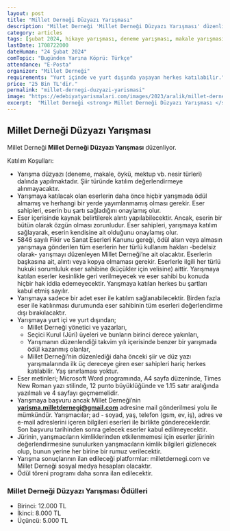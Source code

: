 ```yaml
---
layout: post
title: "Millet Derneği Düzyazı Yarışması"
description: "Millet Derneği 'Millet Derneği Düzyazı Yarışması' düzenliyor."
category: articles
tags: [şubat 2024, hikaye yarışması, deneme yarışması, makale yarışması, mektup yarışması, genel]
lastDate: 1708722000
dateHuman: "24 Şubat 2024"
comTopic: "Bugünden Yarına Köprü: Türkçe"
attendance: "E-Posta"
organizer: "Millet Derneği"
requirements: "Yurt içinde ve yurt dışında yaşayan herkes katılabilir."
price: "25 Bin TL'dir."
permalink: "millet-dernegi-duzyazi-yarismasi"
image: "https://edebiyatyarismalari.com/images/2023/aralik/millet-dernegi-duzyazi-yarismasi.jpg"
excerpt:  "Millet Derneği <strong> Millet Derneği Düzyazı Yarışması </strong> düzenliyor."
---
```


## Millet Derneği Düzyazı Yarışması
Millet Derneği **Millet Derneği Düzyazı Yarışması** düzenliyor.  

Katılım Koşulları:
- Yarışma düzyazı (deneme, makale, öykü, mektup vb. nesir türleri) dalında yapılmaktadır. Şiir türünde katılım değerlendirmeye alınmayacaktır.
- Yarışmaya katılacak olan eserlerin daha önce hiçbir yarışmada ödül almamış ve herhangi bir yerde yayımlanmamış olması gerekir. Eser sahipleri, eserin bu şartı sağladığını onaylamış olur.
- Eser içerisinde kaynak belirtilerek alıntı yapılabilecektir. Ancak, eserin bir bütün olarak özgün olması zorunludur. Eser sahipleri, yarışmaya katılım sağlayarak, eserin kendisine ait olduğunu onaylamış olur.
- 5846 sayılı Fikir ve Sanat Eserleri Kanunu gereği, ödül alsın veya almasın yarışmaya gönderilen tüm eserlerin her türlü kullanım hakları -bedelsiz olarak- yarışmayı düzenleyen Millet Derneği’ne ait olacaktır. Eserlerin başkasına ait, alıntı veya kopya olmaması gerekir. Eserlerle ilgili her türlü hukuki sorumluluk eser sahibine (küçükler için velisine) aittir. Yarışmaya katılan eserler kesinlikle geri verilmeyecek ve eser sahibi bu konuda hiçbir hak iddia edemeyecektir. Yarışmaya katılan herkes bu şartları kabul etmiş sayılır.
- Yarışmaya sadece bir adet eser ile katılım sağlanabilecektir. Birden fazla eser ile katılınması durumunda eser sahibinin tüm eserleri değerlendirme dışı bırakılacaktır.
- Yarışmaya yurt içi ve yurt dışından;
    - Millet Derneği yönetici ve yazarları,
    - Seçici Kurul (Jüri) üyeleri ve bunların birinci derece yakınları,
    - Yarışmanın düzenlendiği takvim yılı içerisinde benzer bir yarışmada ödül kazanmış olanlar,
    - Millet Derneği’nin düzenlediği daha önceki şiir ve düz yazı yarışmalarında ilk üç dereceye giren eser sahipleri hariç herkes katılabilir. Yaş sınırlaması yoktur.
- Eser metinleri; Microsoft Word programında, A4 sayfa düzeninde, Times New Roman yazı stilinde, 12 punto büyüklüğünde ve 1.15 satır aralığında yazılmalı ve 4 sayfayı geçmemelidir.
- Yarışmaya başvuru ancak Millet Derneği′nin **yarisma.milletdernegi@gmail.com** adresine mail gönderilmesi yolu ile mümkündür. Yarışmacılar; ad - soyad, yaş, telefon (gsm, ev, iş), adres ve e-mail adreslerini içeren bilgileri eserleri ile birlikte göndereceklerdir. Son başvuru tarihinden sonra gelecek eserler kabul edilmeyecektir.
- Jürinin, yarışmacıların kimliklerinden etkilenmemesi için eserler jürinin değerlendirmesine sunulurken yarışmacıların kimlik bilgileri gizlenecek olup, bunun yerine her birine bir rumuz verilecektir.
- Yarışma sonuçlarının ilan edileceği platformlar: milletdernegi.com ve Millet Derneği sosyal medya hesapları olacaktır.
- Ödül töreni programı daha sonra ilan edilecektir.

### Millet Derneği Düzyazı Yarışması Ödülleri
- Birinci: 12.000 TL
- İkinci: 8.000 TL
- Üçüncü: 5.000 TL